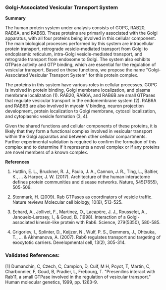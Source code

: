 ### Golgi-Associated Vesicular Transport System

**Summary**

The human protein system under analysis consists of GOPC, RAB20, RAB6A, and RAB6B. These proteins are primarily associated with the Golgi apparatus, with all four proteins being involved in this cellular component. The main biological processes performed by this system are intracellular protein transport, retrograde vesicle-mediated transport from Golgi to endoplasmic reticulum, intra-Golgi vesicle-mediated transport, and retrograde transport from endosome to Golgi. The system also exhibits GTPase activity and GTP binding, which are essential for the regulation of vesicular transport. Based on these functions, we propose the name "Golgi-Associated Vesicular Transport System" for this protein complex.

The proteins in this system have various roles in cellular processes. GOPC is involved in protein binding, Golgi membrane localization, and plasma membrane localization (1). RAB20, RAB6A, and RAB6B are small GTPases that regulate vesicular transport in the endomembrane system (2). RAB6A and RAB6B are also involved in myosin V binding, neuron projection development, protein localization to Golgi membrane, cytosol localization, and cytoplasmic vesicle formation (3, 4).

Given the shared functions and cellular components of these proteins, it is likely that they form a functional complex involved in vesicular transport within the Golgi apparatus and between other cellular compartments. Further experimental validation is required to confirm the formation of this complex and to determine if it represents a novel complex or if any proteins are novel members of a known complex.

**References**

1. Huttlin, E. L., Bruckner, R. J., Paulo, J. A., Cannon, J. R., Ting, L., Baltier, K., ... & Harper, J. W. (2017). Architecture of the human interactome defines protein communities and disease networks. Nature, 545(7655), 505-509.

2. Stenmark, H. (2009). Rab GTPases as coordinators of vesicle traffic. Nature reviews Molecular cell biology, 10(8), 513-525.

3. Echard, A., Jollivet, F., Martinez, O., Lacapère, J. J., Rousselet, A., Janoueix-Lerosey, I., & Goud, B. (1998). Interaction of a Golgi-associated kinesin-like protein with Rab6. Science, 279(5350), 580-585.

4. Grigoriev, I., Splinter, D., Keijzer, N., Wulf, P. S., Demmers, J., Ohtsuka, T., ... & Akhmanova, A. (2007). Rab6 regulates transport and targeting of exocytotic carriers. Developmental cell, 13(2), 305-314.

### Validated References: 

[1] Dumanchin, C, Czech, C, Campion, D, Cuif, M H, Poyot, T, Martin, C, Charbonnier, F, Goud, B, Pradier, L, Frebourg, T. "Presenilins interact with Rab11, a small GTPase involved in the regulation of vesicular transport." Human molecular genetics, 1999, pp. 1263-9.

